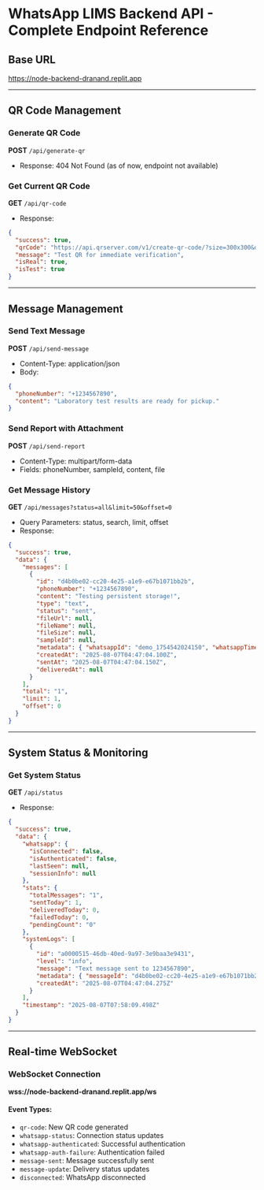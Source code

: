 # WhatsApp LIMS Backend API - Complete Endpoint Reference

## Base URL
https://node-backend-dranand.replit.app

---

## QR Code Management

### Generate QR Code
**POST** `/api/generate-qr`
- Response: 404 Not Found (as of now, endpoint not available)

### Get Current QR Code
**GET** `/api/qr-code`
- Response:
```json
{
  "success": true,
  "qrCode": "https://api.qrserver.com/v1/create-qr-code/?size=300x300&data=...",
  "message": "Test QR for immediate verification",
  "isReal": true,
  "isTest": true
}
```

---

## Message Management

### Send Text Message
**POST** `/api/send-message`
- Content-Type: application/json
- Body:
```json
{
  "phoneNumber": "+1234567890",
  "content": "Laboratory test results are ready for pickup."
}
```

### Send Report with Attachment
**POST** `/api/send-report`
- Content-Type: multipart/form-data
- Fields: phoneNumber, sampleId, content, file

### Get Message History
**GET** `/api/messages?status=all&limit=50&offset=0`
- Query Parameters: status, search, limit, offset
- Response:
```json
{
  "success": true,
  "data": {
    "messages": [
      {
        "id": "d4b0be02-cc20-4e25-a1e9-e67b1071bb2b",
        "phoneNumber": "+1234567890",
        "content": "Testing persistent storage!",
        "type": "text",
        "status": "sent",
        "fileUrl": null,
        "fileName": null,
        "fileSize": null,
        "sampleId": null,
        "metadata": { "whatsappId": "demo_1754542024150", "whatsappTimestamp": 175454202415 },
        "createdAt": "2025-08-07T04:47:04.100Z",
        "sentAt": "2025-08-07T04:47:04.150Z",
        "deliveredAt": null
      }
    ],
    "total": "1",
    "limit": 1,
    "offset": 0
  }
}
```

---

## System Status & Monitoring

### Get System Status
**GET** `/api/status`
- Response:
```json
{
  "success": true,
  "data": {
    "whatsapp": {
      "isConnected": false,
      "isAuthenticated": false,
      "lastSeen": null,
      "sessionInfo": null
    },
    "stats": {
      "totalMessages": "1",
      "sentToday": 1,
      "deliveredToday": 0,
      "failedToday": 0,
      "pendingCount": "0"
    },
    "systemLogs": [
      {
        "id": "a0000515-46db-40ed-9a97-3e9baa3e9431",
        "level": "info",
        "message": "Text message sent to 1234567890",
        "metadata": { "messageId": "d4b0be02-cc20-4e25-a1e9-e67b1071bb2b", "whatsappId": "demo_1754542024150" },
        "createdAt": "2025-08-07T04:47:04.275Z"
      }
    ],
    "timestamp": "2025-08-07T07:58:09.498Z"
  }
}
```

---

## Real-time WebSocket

### WebSocket Connection
**wss://node-backend-dranand.replit.app/ws**

#### Event Types:
- `qr-code`: New QR code generated
- `whatsapp-status`: Connection status updates
- `whatsapp-authenticated`: Successful authentication
- `whatsapp-auth-failure`: Authentication failed
- `message-sent`: Message successfully sent
- `message-update`: Delivery status updates
- `disconnected`: WhatsApp disconnected
